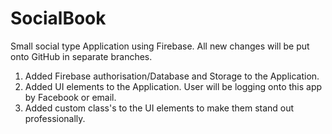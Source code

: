 # SocialBook
Small social type Application using Firebase. All new changes will be put onto GitHub in separate branches.

1.  Added Firebase authorisation/Database and Storage to the Application.
2.  Added UI elements to the Application. User will be logging onto this app by Facebook or email.
3.  Added custom class's to the UI elements to make them stand out professionally.
